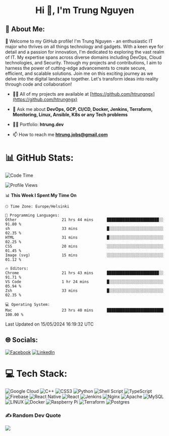 <h1 align="center">Hi 👋, I'm Trung Nguyen</h1>

## 💫 About Me:
👋 Welcome to my GitHub profile! I'm Trung Nguyen - an enthusiastic IT major who thrives on all things technology and gadgets. With a keen eye for detail and a passion for innovation, I'm dedicated to exploring the vast realm of IT. My expertise spans across diverse domains including DevOps, Cloud technologies, and Security. Through my projects and contributions, I aim to harness the power of cutting-edge advancements to create secure, efficient, and scalable solutions. Join me on this exciting journey as we delve into the digital landscape together. Let's transform ideas into reality through code and collaboration!<br>


- 👨‍💻 All of my projects are available at [https://github.com/htrungngx](https://github.com/htrungngx)

- 💬 Ask me about **DevOps, GCP, CI/CD, Docker, Jenkins, Terraform, Monitoring, Linux, Ansible, K8s or any Tech problems**

- 👨‍💻 Portfolio: **htrung.dev**

- 📫 How to reach me **htrung.jobs@gmail.com** 


# 📊 GitHub Stats:
<!--START_SECTION:waka-->
![Code Time](http://img.shields.io/badge/Code%20Time-31%20hrs%2013%20mins-blue)

![Profile Views](http://img.shields.io/badge/Profile%20Views-0-blue)

📊 **This Week I Spent My Time On** 

```text
🕑︎ Time Zone: Europe/Helsinki

💬 Programming Languages: 
Other                    21 hrs 44 mins      ███████████████████████░░   91.80 % 
sh                       33 mins             █░░░░░░░░░░░░░░░░░░░░░░░░   02.35 % 
HTML                     31 mins             █░░░░░░░░░░░░░░░░░░░░░░░░   02.25 % 
CSS                      20 mins             ░░░░░░░░░░░░░░░░░░░░░░░░░   01.45 % 
Image (svg)              15 mins             ░░░░░░░░░░░░░░░░░░░░░░░░░   01.12 % 

🔥 Editors: 
Chrome                   21 hrs 43 mins      ███████████████████████░░   91.71 % 
VS Code                  1 hr 24 mins        █░░░░░░░░░░░░░░░░░░░░░░░░   05.94 % 
Zsh                      33 mins             █░░░░░░░░░░░░░░░░░░░░░░░░   02.35 % 

💻 Operating System: 
Mac                      23 hrs 40 mins      █████████████████████████   100.00 % 
```


 Last Updated on 15/05/2024 16:19:32 UTC
<!--END_SECTION:waka-->


## 🌐 Socials:
[![Facebook](https://img.shields.io/badge/Facebook-%231877F2.svg?logo=Facebook&logoColor=white)](https://facebook.com/hoangtrungcva) [![LinkedIn](https://img.shields.io/badge/LinkedIn-%230077B5.svg?logo=linkedin&logoColor=white)](https://linkedin.com/in/hoangtrungcva) 

# 💻 Tech Stack:
![Google Cloud](https://img.shields.io/badge/Google%20Cloud-%234285F4.svg?style=for-the-badge&logo=google-cloud&logoColor=white) ![C++](https://img.shields.io/badge/c++-%2300599C.svg?style=for-the-badge&logo=c%2B%2B&logoColor=white) ![CSS3](https://img.shields.io/badge/css3-%231572B6.svg?style=for-the-badge&logo=css3&logoColor=white) ![Python](https://img.shields.io/badge/python-3670A0?style=for-the-badge&logo=python&logoColor=ffdd54) ![Shell Script](https://img.shields.io/badge/shell_script-%23121011.svg?style=for-the-badge&logo=gnu-bash&logoColor=white) ![TypeScript](https://img.shields.io/badge/typescript-%23007ACC.svg?style=for-the-badge&logo=typescript&logoColor=white) ![Firebase](https://img.shields.io/badge/firebase-%23039BE5.svg?style=for-the-badge&logo=firebase) ![React Native](https://img.shields.io/badge/react_native-%2320232a.svg?style=for-the-badge&logo=react&logoColor=%2361DAFB) ![React](https://img.shields.io/badge/react-%2320232a.svg?style=for-the-badge&logo=react&logoColor=%2361DAFB) ![Jenkins](https://img.shields.io/badge/jenkins-%232C5263.svg?style=for-the-badge&logo=jenkins&logoColor=white) ![Nginx](https://img.shields.io/badge/nginx-%23009639.svg?style=for-the-badge&logo=nginx&logoColor=white) ![Apache](https://img.shields.io/badge/apache-%23D42029.svg?style=for-the-badge&logo=apache&logoColor=white) ![MySQL](https://img.shields.io/badge/mysql-%2300f.svg?style=for-the-badge&logo=mysql&logoColor=white) ![LINUX](https://img.shields.io/badge/Linux-FCC624?style=for-the-badge&logo=linux&logoColor=black) ![Docker](https://img.shields.io/badge/docker-%230db7ed.svg?style=for-the-badge&logo=docker&logoColor=white) ![Raspberry Pi](https://img.shields.io/badge/-RaspberryPi-C51A4A?style=for-the-badge&logo=Raspberry-Pi) ![Terraform](https://img.shields.io/badge/terraform-%235835CC.svg?style=for-the-badge&logo=terraform&logoColor=white) ![Postgres](https://img.shields.io/badge/postgres-%23316192.svg?style=for-the-badge&logo=postgresql&logoColor=white)


### ✍️ Random Dev Quote
![](https://quotes-github-readme.vercel.app/api?type=horizontal&theme=tokyonight)

